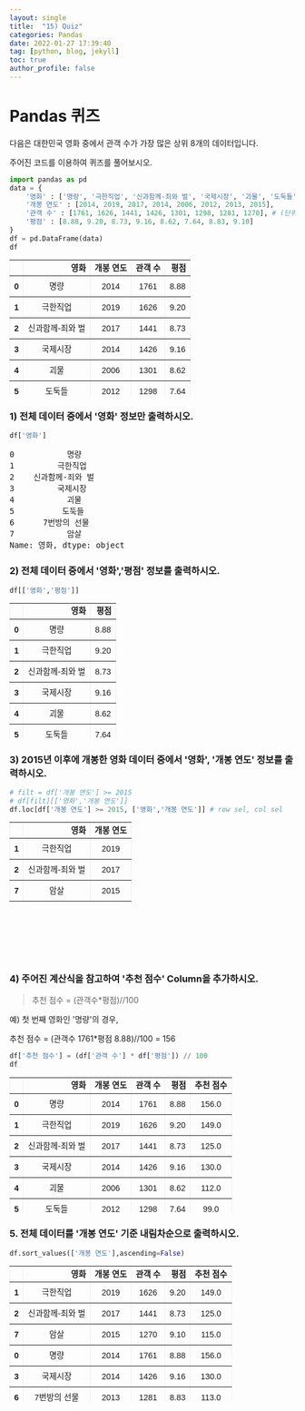 ```yaml
---
layout: single
title:  "15) Quiz"
categories: Pandas
date: 2022-01-27 17:39:40
tag: [python, blog, jekyll]
toc: true
author_profile: false
---
```


<head>
  <style>
    table.dataframe {
      white-space: normal;
      width: 100%;
      height: 240px;
      display: block;
      overflow: auto;
      font-family: Arial, sans-serif;
      font-size: 0.9rem;
      line-height: 20px;
      text-align: center;
      border: 0px !important;
    }

    table.dataframe th {
      text-align: center;
      font-weight: bold;
      padding: 8px;
    }

    table.dataframe td {
      text-align: center;
      padding: 8px;
    }

    table.dataframe tr:hover {
      background: #b8d1f3; 
    }

    .output_prompt {
      overflow: auto;
      font-size: 0.9rem;
      line-height: 1.45;
      border-radius: 0.3rem;
      -webkit-overflow-scrolling: touch;
      padding: 0.8rem;
      margin-top: 0;
      margin-bottom: 15px;
      font: 1rem Consolas, "Liberation Mono", Menlo, Courier, monospace;
      color: $code-text-color;
      border: solid 1px $border-color;
      border-radius: 0.3rem;
      word-break: normal;
      white-space: pre;
    }

  .dataframe tbody tr th:only-of-type {
      vertical-align: middle;
  }

  .dataframe tbody tr th {
      vertical-align: top;
  }

  .dataframe thead th {
      text-align: center !important;
      padding: 8px;
  }

  .page__content p {
      margin: 0 0 0px !important;
  }

  .page__content p > strong {
    font-size: 0.8rem !important;
  }

  </style>
</head>


# Pandas 퀴즈

다음은 대한민국 영화 중에서 관객 수가 가장 많은 상위 8개의 데이터입니다.

주어진 코드를 이용하여 퀴즈를 풀어보시오.



```python
import pandas as pd
data = {
    '영화' : ['명량', '극한직업', '신과함께-죄와 벌', '국제시장', '괴물', '도둑들', '7번방의 선물', '암살'],
    '개봉 연도' : [2014, 2019, 2017, 2014, 2006, 2012, 2013, 2015],
    '관객 수' : [1761, 1626, 1441, 1426, 1301, 1298, 1281, 1270], # (단위 : 만 명)
    '평점' : [8.88, 9.20, 8.73, 9.16, 8.62, 7.64, 8.83, 9.10]
}
df = pd.DataFrame(data)
df
```

<div>
<style scoped>
    .dataframe tbody tr th:only-of-type {
        vertical-align: middle;
    }

    .dataframe tbody tr th {
        vertical-align: top;
    }

    .dataframe thead th {
        text-align: right;
    }
</style>
<table border="1" class="dataframe">
  <thead>
    <tr style="text-align: right;">
      <th></th>
      <th>영화</th>
      <th>개봉 연도</th>
      <th>관객 수</th>
      <th>평점</th>
    </tr>
  </thead>
  <tbody>
    <tr>
      <th>0</th>
      <td>명량</td>
      <td>2014</td>
      <td>1761</td>
      <td>8.88</td>
    </tr>
    <tr>
      <th>1</th>
      <td>극한직업</td>
      <td>2019</td>
      <td>1626</td>
      <td>9.20</td>
    </tr>
    <tr>
      <th>2</th>
      <td>신과함께-죄와 벌</td>
      <td>2017</td>
      <td>1441</td>
      <td>8.73</td>
    </tr>
    <tr>
      <th>3</th>
      <td>국제시장</td>
      <td>2014</td>
      <td>1426</td>
      <td>9.16</td>
    </tr>
    <tr>
      <th>4</th>
      <td>괴물</td>
      <td>2006</td>
      <td>1301</td>
      <td>8.62</td>
    </tr>
    <tr>
      <th>5</th>
      <td>도둑들</td>
      <td>2012</td>
      <td>1298</td>
      <td>7.64</td>
    </tr>
    <tr>
      <th>6</th>
      <td>7번방의 선물</td>
      <td>2013</td>
      <td>1281</td>
      <td>8.83</td>
    </tr>
    <tr>
      <th>7</th>
      <td>암살</td>
      <td>2015</td>
      <td>1270</td>
      <td>9.10</td>
    </tr>
  </tbody>
</table>
</div>


### 1) 전체 데이터 중에서 '영화' 정보만 출력하시오.



```python
df['영화']
```

<pre>
0           명량
1         극한직업
2    신과함께-죄와 벌
3         국제시장
4           괴물
5          도둑들
6      7번방의 선물
7           암살
Name: 영화, dtype: object
</pre>
### 2) 전체 데이터 중에서 '영화','평점' 정보를 출력하시오.



```python
df[['영화','평점']]
```

<div>
<style scoped>
    .dataframe tbody tr th:only-of-type {
        vertical-align: middle;
    }

    .dataframe tbody tr th {
        vertical-align: top;
    }

    .dataframe thead th {
        text-align: right;
    }
</style>
<table border="1" class="dataframe">
  <thead>
    <tr style="text-align: right;">
      <th></th>
      <th>영화</th>
      <th>평점</th>
    </tr>
  </thead>
  <tbody>
    <tr>
      <th>0</th>
      <td>명량</td>
      <td>8.88</td>
    </tr>
    <tr>
      <th>1</th>
      <td>극한직업</td>
      <td>9.20</td>
    </tr>
    <tr>
      <th>2</th>
      <td>신과함께-죄와 벌</td>
      <td>8.73</td>
    </tr>
    <tr>
      <th>3</th>
      <td>국제시장</td>
      <td>9.16</td>
    </tr>
    <tr>
      <th>4</th>
      <td>괴물</td>
      <td>8.62</td>
    </tr>
    <tr>
      <th>5</th>
      <td>도둑들</td>
      <td>7.64</td>
    </tr>
    <tr>
      <th>6</th>
      <td>7번방의 선물</td>
      <td>8.83</td>
    </tr>
    <tr>
      <th>7</th>
      <td>암살</td>
      <td>9.10</td>
    </tr>
  </tbody>
</table>
</div>


### 3) 2015년 이후에 개봉한 영화 데이터 중에서 '영화', '개봉 연도' 정보를 출력하시오.



```python
# filt = df['개봉 연도'] >= 2015
# df[filt][['영화','개봉 연도']]
df.loc[df['개봉 연도'] >= 2015, ['영화','개봉 연도']] # row sel, col sel
```

<div>
<style scoped>
    .dataframe tbody tr th:only-of-type {
        vertical-align: middle;
    }

    .dataframe tbody tr th {
        vertical-align: top;
    }

    .dataframe thead th {
        text-align: right;
    }
</style>
<table border="1" class="dataframe">
  <thead>
    <tr style="text-align: right;">
      <th></th>
      <th>영화</th>
      <th>개봉 연도</th>
    </tr>
  </thead>
  <tbody>
    <tr>
      <th>1</th>
      <td>극한직업</td>
      <td>2019</td>
    </tr>
    <tr>
      <th>2</th>
      <td>신과함께-죄와 벌</td>
      <td>2017</td>
    </tr>
    <tr>
      <th>7</th>
      <td>암살</td>
      <td>2015</td>
    </tr>
  </tbody>
</table>
</div>


### 4) 주어진 계산식을 참고하여 '추천 점수' Column을 추가하시오.

> 추천 점수 = (관객수*평점)//100  


예) 첫 번째 영화인 '명량'의 경우,  

추천 점수 = (관객수 1761*평점 8.88)//100 = 156



```python
df['추천 점수'] = (df['관객 수'] * df['평점']) // 100
df
```

<div>
<style scoped>
    .dataframe tbody tr th:only-of-type {
        vertical-align: middle;
    }

    .dataframe tbody tr th {
        vertical-align: top;
    }

    .dataframe thead th {
        text-align: right;
    }
</style>
<table border="1" class="dataframe">
  <thead>
    <tr style="text-align: right;">
      <th></th>
      <th>영화</th>
      <th>개봉 연도</th>
      <th>관객 수</th>
      <th>평점</th>
      <th>추천 점수</th>
    </tr>
  </thead>
  <tbody>
    <tr>
      <th>0</th>
      <td>명량</td>
      <td>2014</td>
      <td>1761</td>
      <td>8.88</td>
      <td>156.0</td>
    </tr>
    <tr>
      <th>1</th>
      <td>극한직업</td>
      <td>2019</td>
      <td>1626</td>
      <td>9.20</td>
      <td>149.0</td>
    </tr>
    <tr>
      <th>2</th>
      <td>신과함께-죄와 벌</td>
      <td>2017</td>
      <td>1441</td>
      <td>8.73</td>
      <td>125.0</td>
    </tr>
    <tr>
      <th>3</th>
      <td>국제시장</td>
      <td>2014</td>
      <td>1426</td>
      <td>9.16</td>
      <td>130.0</td>
    </tr>
    <tr>
      <th>4</th>
      <td>괴물</td>
      <td>2006</td>
      <td>1301</td>
      <td>8.62</td>
      <td>112.0</td>
    </tr>
    <tr>
      <th>5</th>
      <td>도둑들</td>
      <td>2012</td>
      <td>1298</td>
      <td>7.64</td>
      <td>99.0</td>
    </tr>
    <tr>
      <th>6</th>
      <td>7번방의 선물</td>
      <td>2013</td>
      <td>1281</td>
      <td>8.83</td>
      <td>113.0</td>
    </tr>
    <tr>
      <th>7</th>
      <td>암살</td>
      <td>2015</td>
      <td>1270</td>
      <td>9.10</td>
      <td>115.0</td>
    </tr>
  </tbody>
</table>
</div>


### 5. 전체 데이터를 '개봉 연도' 기준 내림차순으로 출력하시오.



```python
df.sort_values(['개봉 연도'],ascending=False)
```

<div>
<style scoped>
    .dataframe tbody tr th:only-of-type {
        vertical-align: middle;
    }

    .dataframe tbody tr th {
        vertical-align: top;
    }

    .dataframe thead th {
        text-align: right;
    }
</style>
<table border="1" class="dataframe">
  <thead>
    <tr style="text-align: right;">
      <th></th>
      <th>영화</th>
      <th>개봉 연도</th>
      <th>관객 수</th>
      <th>평점</th>
      <th>추천 점수</th>
    </tr>
  </thead>
  <tbody>
    <tr>
      <th>1</th>
      <td>극한직업</td>
      <td>2019</td>
      <td>1626</td>
      <td>9.20</td>
      <td>149.0</td>
    </tr>
    <tr>
      <th>2</th>
      <td>신과함께-죄와 벌</td>
      <td>2017</td>
      <td>1441</td>
      <td>8.73</td>
      <td>125.0</td>
    </tr>
    <tr>
      <th>7</th>
      <td>암살</td>
      <td>2015</td>
      <td>1270</td>
      <td>9.10</td>
      <td>115.0</td>
    </tr>
    <tr>
      <th>0</th>
      <td>명량</td>
      <td>2014</td>
      <td>1761</td>
      <td>8.88</td>
      <td>156.0</td>
    </tr>
    <tr>
      <th>3</th>
      <td>국제시장</td>
      <td>2014</td>
      <td>1426</td>
      <td>9.16</td>
      <td>130.0</td>
    </tr>
    <tr>
      <th>6</th>
      <td>7번방의 선물</td>
      <td>2013</td>
      <td>1281</td>
      <td>8.83</td>
      <td>113.0</td>
    </tr>
    <tr>
      <th>5</th>
      <td>도둑들</td>
      <td>2012</td>
      <td>1298</td>
      <td>7.64</td>
      <td>99.0</td>
    </tr>
    <tr>
      <th>4</th>
      <td>괴물</td>
      <td>2006</td>
      <td>1301</td>
      <td>8.62</td>
      <td>112.0</td>
    </tr>
  </tbody>
</table>
</div>

